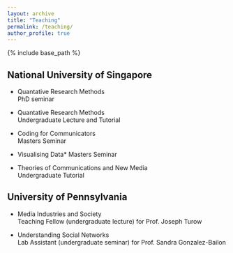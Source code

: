 ```yaml
---
layout: archive
title: "Teaching"
permalink: /teaching/
author_profile: true
---
```


{% include base_path %}

## National University of Singapore

* Quantative Research Methods <br>
PhD seminar

* Quantative Research Methods <br>
Undergraduate Lecture and Tutorial

* Coding for Communicators <br>
Masters Seminar

* Visualising Data*
Masters Seminar

* Theories of Communications and New Media <br>
Undergraduate Tutorial

## University of Pennsylvania
* Media Industries and Society<br>
Teaching Fellow (undergraduate lecture) for Prof. Joseph Turow

* Understanding Social Networks<br>
Lab Assistant (undergraduate seminar) for Prof. Sandra Gonzalez-Bailon
